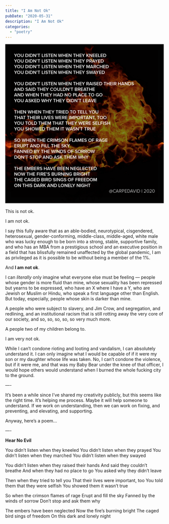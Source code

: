 ```yaml
---
title: "I Am Not Ok"
pubDate: "2020-05-31"
description: "I Am Not Ok"
categories:
  - "poetry"
---
```


![hear_no_evil.png](hear_no_evil.png)

This is not ok.

I am not ok.

I say this fully aware that as an able-bodied, neurotypical, cisgendered, heterosexual, gender-conforming, middle-class, middle-aged, white male who was lucky enough to be born into a strong, stable, supportive family, and who has an MBA from a prestigious school and an executive position in a field that has blissfully remained unaffected by the global pandemic, I am as privileged as it is possible to be without being a member of the 1%.

And **I am not ok**.

I can _literally_ only imagine what everyone else must be feeling — people whose gender is more fluid than mine, whose sexuality has been repressed but yearns to be expressed, who have an X where I have a Y, who are Jewish or Muslim or Hindu, who speak a first language other than English. But today, especially, people whose skin is darker than mine.

A people who were subject to slavery, and Jim Crow, and segregation, and redlining, and an institutional racism that is still rotting away the very core of our society, and so, so, so, so, so very much more.

A people two of my children belong to.

I am very not ok.

While I can’t condone rioting and looting and vandalism, I can absolutely understand it. I can only imagine what I would be capable of if it were my son or my daughter whose life was taken. No, I can’t condone the violence, but if it were me, and that was my Baby Bear under the knee of that officer, I would hope others would understand when I burned the whole fucking city to the ground.

—-

It’s been a while since I’ve shared my creativity publicly, but this seems like the right time. It’s helping me process. Maybe it will help someone to understand. If we work on understanding, then we can work on fixing, and preventing, and elevating, and supporting.

Anyway, here’s a poem…

—-

**Hear No Evil**

You didn’t listen when they kneeled
You didn’t listen when they prayed
You didn’t listen when they marched
You didn’t listen when they swayed

You didn’t listen when they raised their hands
And said they couldn’t breathe
And when they had no place to go
You asked why they didn’t leave

Then when they tried to tell you
That their lives were important, too
You told them that they were selfish
You showed them it wasn’t true

So when the crimson flames of rage
Erupt and fill the sky
Fanned by the winds of sorrow
Don’t stop and ask them why

The embers have been neglected
Now the fire’s burning bright
The caged bird sings of freedom
On this dark and lonely night
